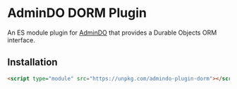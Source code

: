 # AdminDO DORM Plugin

An ES module plugin for [AdminDO](../../README.md) that provides a Durable Objects ORM interface.

## Installation

```html
<script type="module" src="https://unpkg.com/admindo-plugin-dorm"></script>
```
